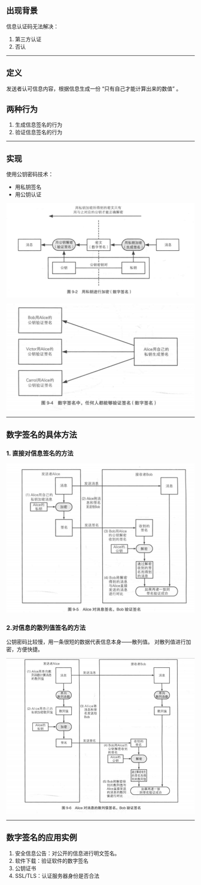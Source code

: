## 出现背景

信息认证码无法解决：
1. 第三方认证
2. 否认

---

## 定义

发送者认可信息内容，根据信息生成一份 “只有自己才能计算出来的数值” 。

## 两种行为

1. 生成信息签名的行为
2. 验证信息签名的行为

---
## 实现

使用公钥密码技术：
- 用私钥签名
- 用公钥认证

![](../Attachment_box/Pasted%20image%2020250719101500.png)

![](../Attachment_box/Pasted%20image%2020250719101529.png)


---
## 数字签名的具体方法

### 1. 直接对信息签名的方法

![](../Attachment_box/Pasted%20image%2020250720095648.png)


### 2.对信息的散列值签名的方法

公钥密码比较慢，用一条很短的数据代表信息本身——散列值。
对散列值进行加密，方便快捷。

![](../Attachment_box/Pasted%20image%2020250720095934.png)


---
## 数字签名的应用实例
1. 安全信息公告：对公开的信息进行明文签名。
2. 软件下载：验证软件的数字签名
3. 公钥证书
4. SSL/TLS：认证服务器身份是否合法